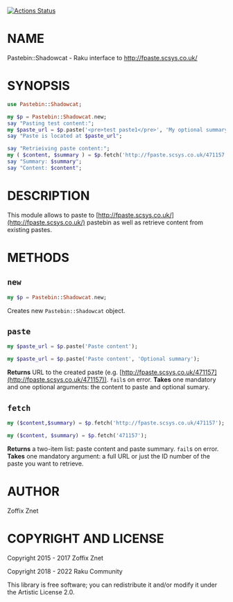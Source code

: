 [![Actions Status](https://github.com/raku-community-modules/Pastebin-Shadowcat/workflows/test/badge.svg)](https://github.com/raku-community-modules/Pastebin-Shadowcat/actions)

NAME
====

Pastebin::Shadowcat - Raku interface to http://fpaste.scsys.co.uk/

SYNOPSIS
========

```raku
use Pastebin::Shadowcat;

my $p = Pastebin::Shadowcat.new;
say "Pasting test content:";
my $paste_url = $p.paste('<pre>test paste1</pre>', 'My optional summary');
say "Paste is located at $paste_url";

say "Retrieiving paste content:";
my ( $content, $summary ) = $p.fetch('http://fpaste.scsys.co.uk/471157');
say "Summary: $summary";
say "Content: $content";
```

DESCRIPTION
===========

This module allows to paste to [http://fpaste.scsys.co.uk/](http://fpaste.scsys.co.uk/) pastebin as well as retrieve content from existing pastes.

METHODS
=======

`new`
-----

```raku
my $p = Pastebin::Shadowcat.new;
```

Creates new `Pastebin::Shadowcat` object.

`paste`
-------

```raku
my $paste_url = $p.paste('Paste content');

my $paste_url = $p.paste('Paste content', 'Optional summary');
```

**Returns** URL to the created paste (e.g. [http://fpaste.scsys.co.uk/471157](http://fpaste.scsys.co.uk/471157)). `fail`s on error. **Takes** one mandatory and one optional arguments: the content to paste and optional sumary.

`fetch`
-------

```raku
my ($content,$summary) = $p.fetch('http://fpaste.scsys.co.uk/471157');

my ($content, $summary) = $p.fetch('471157');
```

**Returns** a two-item list: paste content and paste summary. `fail`s on error. **Takes** one mandatory argument: a full URL or just the ID number of the paste you want to retrieve.

AUTHOR
======

Zoffix Znet

COPYRIGHT AND LICENSE
=====================

Copyright 2015 - 2017 Zoffix Znet

Copyright 2018 - 2022 Raku Community

This library is free software; you can redistribute it and/or modify it under the Artistic License 2.0.

